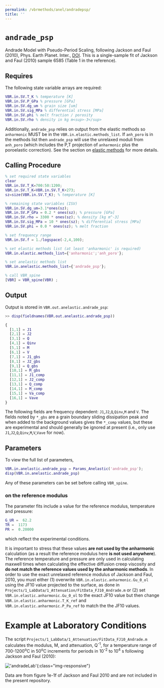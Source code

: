 ```yaml
---
permalink: /vbrmethods/anel/andradepsp/
title: ''
---
```



# `andrade_psp`

Andrade Model with Pseudo-Period Scaling, following Jackson and Faul (2010), Phys. Earth Planet. Inter., [DOI](https://doi.org/10.1016/j.pepi.2010.09.005). This is a single-sample fit of Jackson and Faul (2010) sample 6585 (Table 1 in the reference).

## Requires

The following state variable arrays are required:

```matlab
VBR.in.SV.T_K % temperature [K]
VBR.in.SV.P_GPa % pressure [GPa]
VBR.in.SV.dg_um % grain size [um]
VBR.in.SV.sig_MPa % differential stress [MPa]
VBR.in.SV.phi % melt fraction / porosity
VBR.in.SV.rho % density in kg m<sup>-3</sup>
```
Additionally, `andrade_psp` relies on output from the elastic methods so `anharmonic` MUST be in the `VBR.in.elastic.methods_list`. If `anh_poro` is in the methods list then `andrade_psp` will use the unrelaxed moduli from `anh_poro` (which includes the P,T projection of `anharmonic` plus the poroelastic correction). See the section on [elastic methods](/vbr/vbrmethods/elastic/) for more details.

## Calling Procedure

```matlab
% set required state variables
clear
VBR.in.SV.T_K=700:50:1200;
VBR.in.SV.T_K=VBR.in.SV.T_K+273;
sz=size(VBR.in.SV.T_K); % temperature [K]

% remaining state variables (ISV)
VBR.in.SV.dg_um=3.1*ones(sz);
VBR.in.SV.P_GPa = 0.2 * ones(sz); % pressure [GPa]
VBR.in.SV.rho = 3300 * ones(sz); % density [kg m^-3]
VBR.in.SV.sig_MPa = 10 * ones(sz); % differential stress [MPa]
VBR.in.SV.phi = 0.0 * ones(sz); % melt fraction

% set frequency range
VBR.in.SV.f = 1./logspace(-2,4,100);

% set elastic methods list (at least 'anharmonic' is required)
VBR.in.elastic.methods_list={'anharmonic';'anh_poro'};

% set anelastic methods list
VBR.in.anelastic.methods_list={'andrade_psp'};

% call VBR_spine
[VBR] = VBR_spine(VBR) ;
```

## Output  

Output is stored in `VBR.out.anelastic.andrade_psp`:

```matlab
>> disp(fieldnames(VBR.out.anelastic.andrade_psp))

{
  [1,1] = J1
  [2,1] = J2
  [3,1] = Q
  [4,1] = Qinv
  [5,1] = M
  [6,1] = V
  [7,1] = J1_gbs
  [8,1] = J2_gbs
  [9,1] = Q_gbs
  [10,1] = M_gbs
  [11,1] = J1_comp
  [12,1] = J2_comp
  [13,1] = Q_comp
  [14,1] = M_comp
  [15,1] = Va_comp
  [16,1] = Vave
}
```

The following fields are frequency dependent: `J1`,`J2`,`Q`,`Qinv`,`M` and `V`. The fields noted by `*_gbs` are a grain boundary sliding dissipation peak and when added to the background values gives the `*_comp` values, but these are experimental and should generally be ignored at present (i.e., only use `J1`,`J2`,`Q`,`Qinv`,`M`,`V`,`Vave` for now).

## Parameters

To view the full list of parameters,
```matlab
VBR.in.anelastic.andrade_psp = Params_Anelastic('andrade_psp');
disp(VBR.in.anelastic.andrade_psp)
```
Any of these parameters can be set before calling `VBR_spine`.

### on the reference modulus

The parameter fits include a value for the reference modulus, temperature and pressure:

```matlab
G_UR =  62.2
TR =  1173
PR =  0.20000    
```    
which reflect the experimental conditions.

It is important to stress that these values **are not used by the anharmonic** calculation (as a result the reference modulus here **is not used anywhere**). The reference temperature and pressure are only used in calculating maxwell times when calculating the effective diffusion creep viscosity and **do not match the reference values used by the anharmonic methods**. In order to use the exact unrelaxed reference modulus of Jackson and Faul, 2010, you must either (1) overwrite `VBR.in.elastic.anharmonic.Gu_0_ol` using the JF10 value projected to the surface, as done in `Projects/1_LabData/1_Attenuation/FitData_FJ10_Andrade.m` or (2) set `VBR.in.elastic.anharmonic.Gu_0_ol` to the exact JF10 value but then change `VBR.in.elastic.anharmonic.T_K_ref` and `VBR.in.elastic.anharmonic.P_Pa_ref` to match the the JF10 values.

# Example at Laboratory Conditions
The script `Projects/1_LabData/1_Attenuation/FitData_FJ10_Andrade.m` calculates the modulus, M, and attenuation, Q<sup>-1</sup>, for a temperature range of 700-1200<sup>o</sup>C in 50<sup>o</sup>C increments for periods in 10<sup>-2</sup> to 10<sup>4</sup> s following Jackson and Faul (2010):

!['andradeLab'](/vbr/assets/images/FJ10andrade.png){:class="img-responsive"}

Data are from figure 1e-1f of Jackson and Faul 2010 and are not included in the present repository.
